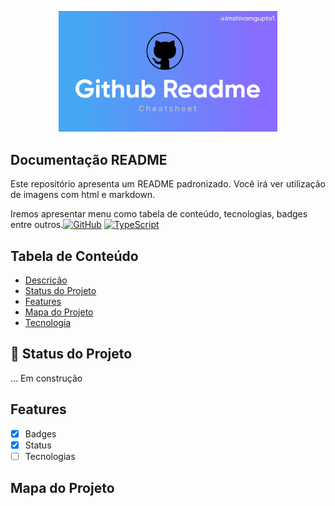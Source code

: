 <p width="100%" align="center">
    <img src="./image/git.png" alt="logo" width="350px">
</p>

## Documentação README

<p id="descricao" align= "justify">
Este repositório apresenta um README padronizado.
Você irá ver utilização de imagens com html e 
markdown.

Iremos apresentar menu como tabela de conteúdo, 
tecnologias, badges entre outros.[![GitHub](https://img.shields.io/badge/--181717?logo=github&logoColor=ffffff)](https://github.com/) [![TypeScript](https://img.shields.io/badge/--3178C6?logo=typescript&logoColor=ffffff)](https://www.typescriptlang.org/)
</p>

##  Tabela de Conteúdo
<ul>
    <li><a href="#descricao">Descrição</a></li>
    <li><a href="#status">Status do Projeto</a></li>
    <li><a href="#Features">Features</a></li>
    <li><a href="#mapa">Mapa do Projeto</a></li>
    <li><a href="">Tecnologia</a></li>
    
 </ul>

## :rocket: Status do Projeto
<p id="status">
    ... Em construção
</p>

<p id="features"></p>

## Features
- [X] Badges
- [X] Status
- [ ] Tecnologias

<p id="mapa"></p>

## Mapa do Projeto
